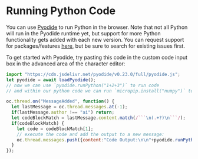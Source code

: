 # Running Python Code
You can use [Pyodide](https://github.com/pyodide/pyodide) to run Python in the browser. Note that not all Python will run in the Pyodide runtime yet, but support for more Python functionality gets added with each new version. You can request support for packages/features [here](https://github.com/pyodide/pyodide/issues), but be sure to search for existing issues first. 

To get started with Pyodide, try pasting this code in the custom code input box in the advanced area of the character editor:
```js
import "https://cdn.jsdelivr.net/pyodide/v0.23.0/full/pyodide.js";
let pyodide = await loadPyodide();
// now we can use `pyodide.runPython("1+2+3")` to run code
// and within our python code we can run `micropip.install("numpy")` to install stuff

oc.thread.on("MessageAdded", function() {
  let lastMessage = oc.thread.messages.at(-1);
  if(lastMessage.author !== "ai") return;
  let codeBlockMatch = lastMessage.content.match(/```\n(.+?)\n```/);
  if(codeBlockMatch) {
    let code = codeBlockMatch[1];
    // execute the code and add the output to a new message:
    oc.thread.messages.push({content:"Code Output:\n\n"+pyodide.runPython(code), author:"user", expectsReply:false});
  }
});
```


